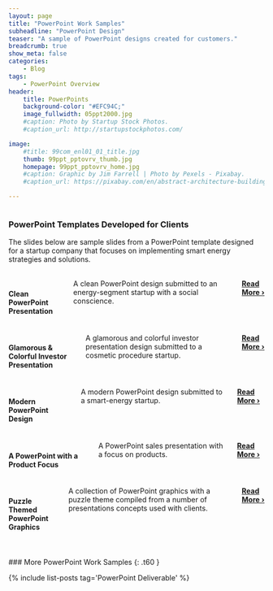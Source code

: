 ```yaml
---
layout: page
title: "PowerPoint Work Samples"
subheadline: "PowerPoint Design"
teaser: "A sample of PowerPoint designs created for customers."
breadcrumb: true
show_meta: false
categories:
    - Blog
tags:
    - PowerPoint Overview
header:
    title: PowerPoints
    background-color: "#EFC94C;"
    image_fullwidth: 05ppt2000.jpg
    #caption: Photo by Startup Stock Photos.
    #caption_url: http://startupstockphotos.com/

image:
    #title: 99com_enl01_01_title.jpg
    thumb: 99ppt_pptovrv_thumb.jpg
    homepage: 99ppt_pptovrv_home.jpg
    #caption: Graphic by Jim Farrell | Photo by Pexels - Pixabay.
    #caption_url: https://pixabay.com/en/abstract-architecture-building-1851115/

---
```

<!--more-->
<p style="margin:0;"><img src="{{ site.urlimg }}99ppt_pptovrv_title.jpg" alt=""></p>

### PowerPoint Templates Developed for Clients
The slides below are sample slides from a PowerPoint template designed for a startup company that focuses on implementing smart energy strategies and solutions.
<br><br>


<!--PPT 01: Odyssey-->
<div class="row" >
  <div class="medium-5 medium columns t30">
      <p style="margin:0;"><a href="http://mojo-web.com/blog/ppt-odys/"><img src="{{ site.urlimg }}99ppt_odys_widget.jpg" alt=""></a></p>
  </div><!-- /.medium-4.columns -->
  <div class="medium-7 columns t30">
      <h4>Clean PowerPoint Presentation</h4>
      <p style="margin:0;">A clean PowerPoint design submitted to an energy-segment startup with a social conscience.</p>
      <p style="margin:0;"><a href="http://mojo-web.com/blog/ppt-odys/"><strong>Read More&nbsp;›</strong></a></p>
  </div><!-- /.medium-8.columns -->
</div><!-- /.row -->
<br>

<!--PPT 02: BeautyCall-->
<div class="row" >
  <div class="medium-5 medium columns t30">
      <p style="margin:0;"><a href="http://mojo-web.com/blog/ppt-bc/"><img src="{{ site.urlimg }}99ppt_bc_widget.jpg" alt=""></a></p>
  </div><!-- /.medium-4.columns -->
  <div class="medium-7 columns t30">
      <h4>Glamorous & Colorful Investor Presentation</h4>
      <p style="margin:0;">A glamorous and colorful investor presentation design submitted to a cosmetic procedure startup.</p>
      <p style="margin:0;"><a href="http://mojo-web.com/blog/ppt-bc/"><strong>Read More&nbsp;›</strong></a></p>
  </div><!-- /.medium-8.columns -->
</div><!-- /.row -->
<br>

<!--PPT 03: Nexus-->
<div class="row" >
  <div class="medium-5 medium columns t30">
      <p style="margin:0;"><a href="http://mojo-web.com/blog/ppt-nex/"><img src="{{ site.urlimg }}99ppt_nex_widget.jpg" alt=""></a></p>
  </div><!-- /.medium-4.columns -->
  <div class="medium-7 columns t30">
      <h4>Modern PowerPoint Design</h4>
      <p style="margin:0;">A modern PowerPoint design submitted to a smart-energy startup.</p>
      <p style="margin:0;"><a href="http://mojo-web.com/blog/ppt-nex/"><strong>Read More&nbsp;›</strong></a></p>
  </div><!-- /.medium-8.columns -->
</div><!-- /.row -->
<br>

<!--PPT 04: Expak-->
<div class="row" >
  <div class="medium-5 medium columns t30">
      <p style="margin:0;"><a href="http://mojo-web.com/blog/ppt-expak/"><img src="{{ site.urlimg }}99ppt_expak_widget.jpg" alt=""></a></p>
  </div><!-- /.medium-4.columns -->
  <div class="medium-7 columns t30">
      <h4>A PowerPoint with a Product Focus</h4>
      <p style="margin:0;">A PowerPoint sales presentation with a focus on products.</p>
      <p style="margin:0;"><a href="http://mojo-web.com/blog/ppt-expak/"><strong>Read More&nbsp;›</strong></a></p>
  </div><!-- /.medium-8.columns -->
</div><!-- /.row -->
<br>

<!--PPT 05: Puzzle-->
<div class="row" >
  <div class="medium-5 medium columns t30">
      <p style="margin:0;"><a href="http://mojo-web.com/blog/ppt-puzzle/"><img src="{{ site.urlimg }}99ppt_puzzle_widget.jpg" alt=""></a></p>
  </div><!-- /.medium-4.columns -->
  <div class="medium-7 columns t30">
      <h4>Puzzle Themed PowerPoint Graphics</h4>
      <p style="margin:0;">A collection of PowerPoint graphics with a puzzle theme compiled from a number of presentations concepts used with clients.</p>
      <p style="margin:0;"><a href="http://mojo-web.com/blog/ppt-puzzle/"><strong>Read More&nbsp;›</strong></a></p>
  </div><!-- /.medium-8.columns -->
</div><!-- /.row -->


<br>
<br>
### More PowerPoint Work Samples
{: .t60 }

{% include list-posts tag='PowerPoint Deliverable' %}
